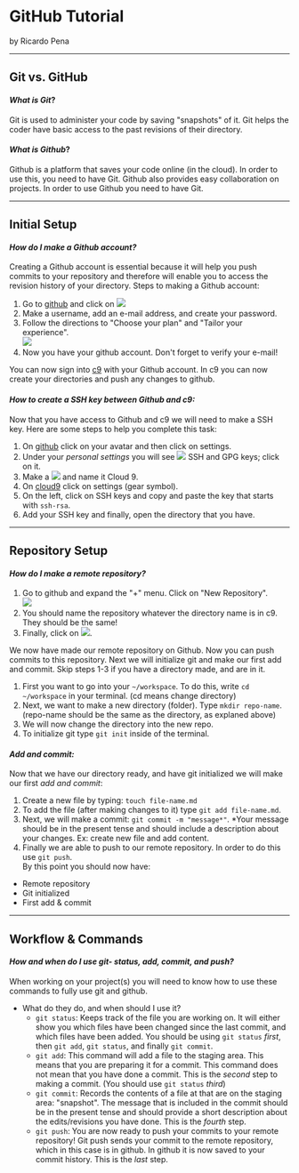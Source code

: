 # GitHub Tutorial

by Ricardo Pena

---
## Git vs. GitHub
#### *What is Git*?  
Git is used to administer your code by saving "snapshots" of it. Git helps the coder have basic access to the past revisions of their directory.
#### *What is Github*?
Github is a platform that saves your code online (in the cloud). In order to use this, you need to have Git. Github also provides easy collaboration on projects. In order to use Github you need to have Git.

---
## Initial Setup
#### *How do I make a Github account?*
Creating a Github account is essential because it will help you push commits to your repository and therefore will enable you to access the revision history of your directory. Steps to making a Github account:  
1. Go to [github](https://github.com/) and click on ![](signup.png)  
2. Make a username, add an e-mail address, and create your password.  
3. Follow the directions to "Choose your plan" and "Tailor your experience".  
    ![](githubacc.png)  
4. Now you have your github account. Don't forget to verify your e-mail!

You can now sign into [c9](https://c9.io/) with your Github account. In c9 you can now create your directories and push any changes to github.
#### *How to create a SSH key between Github and c9:*
Now that you have access to Github and c9 we will need to make a SSH key. Here are some steps to help you complete this task:  
1. On [github](https;//github.com/) click on your avatar and then click on settings.  
2. Under your _personal settings_ you will see ![](sshandgpgkeys.png) SSH and GPG keys; click on it.  
3. Make a ![](newsshkey.png) and name it Cloud 9.  
4. On [cloud9](https://c9.io/?redirect=0) click on settings (gear symbol).  
5. On the left, click on SSH keys and copy and paste the key that starts with `ssh-rsa`.
6. Add your SSH key and finally, open the directory that you have.  

---
## Repository Setup
#### *How do I make a remote repository?*
1. Go to github and expand the "+" menu. Click on "New Repository".  
![](newrepo.PNG)  
2. You should name the repository whatever the directory name is in c9. They should be the same!  
3. Finally, click on ![](createrepo.PNG).  

We now have made our remote repository on Github. Now you can push commits to this repository. Next we will initialize git and make our first add and commit. Skip steps 1-3 if you have a directory made, and are in it.  
1. First you want to go into your `~/workspace`. To do this, write `cd ~/workspace` in your terminal. (cd means change directory)  
2. Next, we want to make a new directory (folder). Type `mkdir repo-name`. (repo-name should be the same as the directory, as explaned above)  
3. We will now change the directory into the new repo.  
4. To initialize git type `git init` inside of the terminal.  
#### *Add and commit:*
Now that we have our directory ready, and have git initialized we will make our first *add and commit*:  
1. Create a new file by typing: `touch file-name.md `  
2. To add the file (after making changes to it) type `git add file-name.md`.  
3. Next, we will make a commit: `git commit -m "message*"`. *Your message should be in the present tense and should include a description about your changes. Ex: create new file and add content.  
4. Finally we are able to push to our remote repository. In order to do this use `git push`.  
By this point you should now have:
* Remote repository
* Git initialized 
* First add & commit

---
## Workflow & Commands
#### *How and when do I use git- status, add, commit, and push?*
When working on your project(s) you will need to know how to use these commands to fully use git and github. 

* What do they do, and when should I use it?  
  * `git status`:
    Keeps track of the file you are working on. It will either show you which files have been changed since the last commit, and which files have been added. You should be using `git status` *first*, then `git add`, `git status`, and finally `git commit`.
  * `git add`:
    This command will add a file to the staging area. This means that you are preparing it for a commit. This command does not mean that you have done a commit. This is the *second* step to making a commit. (You should use `git status` *third*)
  * `git commit`:
    Records the contents of a file at that are on the staging area: "snapshot". The message that is included in the commit should be in the present tense and should provide a short description about the edits/revisions you have done. This is the *fourth* step.
  * `git push`:
    You are now ready to push your commits to your remote repository! Git push sends your commit to the remote repository, which in this case is in github. In github it is now saved to your commit history. This is the *last* step.